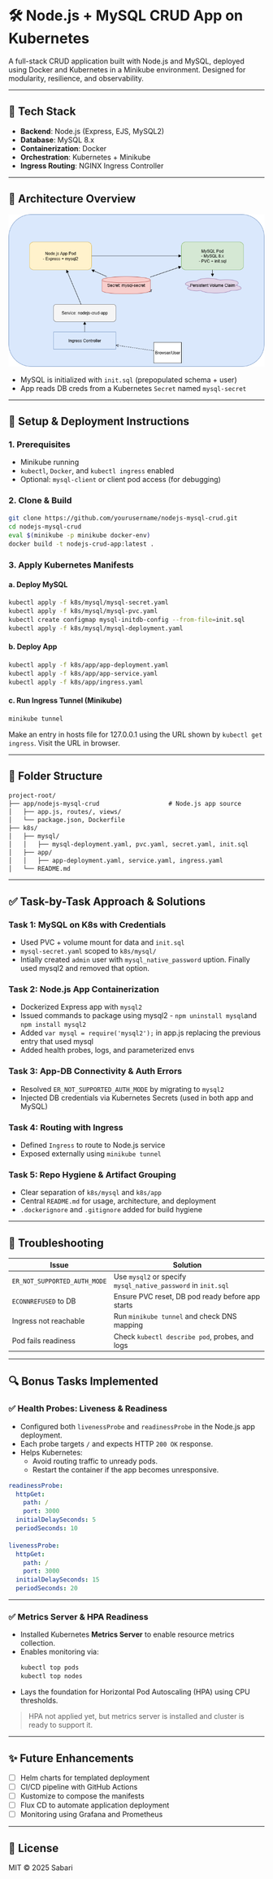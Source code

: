 # 🛠️ Node.js + MySQL CRUD App on Kubernetes

A full-stack CRUD application built with Node.js and MySQL, deployed using Docker and Kubernetes in a Minikube environment. Designed for modularity, resilience, and observability.

---

## 🔧 Tech Stack

- **Backend**: Node.js (Express, EJS, MySQL2)
- **Database**: MySQL 8.x
- **Containerization**: Docker
- **Orchestration**: Kubernetes + Minikube
- **Ingress Routing**: NGINX Ingress Controller

---


## 🧱 Architecture Overview

![Minikube Architecture](./docs/Minikube-Project.drawio.png)


- MySQL is initialized with `init.sql` (prepopulated schema + user)
- App reads DB creds from a Kubernetes `Secret` named `mysql-secret`

---

## 🚀 Setup & Deployment Instructions

### 1. **Prerequisites**
- Minikube running
- `kubectl`, `Docker`, and `kubectl ingress` enabled
- Optional: `mysql-client` or client pod access (for debugging)

### 2. **Clone & Build**
```bash
git clone https://github.com/yourusername/nodejs-mysql-crud.git
cd nodejs-mysql-crud
eval $(minikube -p minikube docker-env) 
docker build -t nodejs-crud-app:latest .
```

### 3. **Apply Kubernetes Manifests**

#### a. Deploy MySQL
```bash
kubectl apply -f k8s/mysql/mysql-secret.yaml
kubectl apply -f k8s/mysql/mysql-pvc.yaml
kubectl create configmap mysql-initdb-config --from-file=init.sql
kubectl apply -f k8s/mysql/mysql-deployment.yaml
```

#### b. Deploy App
```bash
kubectl apply -f k8s/app/app-deployment.yaml
kubectl apply -f k8s/app/app-service.yaml
kubectl apply -f k8s/app/ingress.yaml
```

#### c. Run Ingress Tunnel (Minikube)
```bash
minikube tunnel
```

Make an entry in hosts file for 127.0.0.1 using the URL shown by `kubectl get ingress`. Visit the URL in browser.


---

## 📂 Folder Structure

```
project-root/
├── app/nodejs-mysql-crud                   # Node.js app source
│   ├── app.js, routes/, views/
│   └── package.json, Dockerfile
├── k8s/
│   ├── mysql/
│   │   ├── mysql-deployment.yaml, pvc.yaml, secret.yaml, init.sql
│   ├── app/
│   │   ├── app-deployment.yaml, service.yaml, ingress.yaml
│   └── README.md
```

---

## ✅ Task-by-Task Approach & Solutions

### Task 1: MySQL on K8s with Credentials
- Used PVC + volume mount for data and `init.sql`
- `mysql-secret.yaml` scoped to `k8s/mysql/`
- Intially created `admin` user with `mysql_native_password` uption. Finally used mysql2 and removed that option.

### Task 2: Node.js App Containerization
- Dockerized Express app with `mysql2`
- Issued commands to package using mysql2 - `npm uninstall mysql`and `npm install mysql2`
- Added `var mysql = require('mysql2');` in app.js replacing the previous entry that used mysql
- Added health probes, logs, and parameterized envs

### Task 3: App-DB Connectivity & Auth Errors
- Resolved `ER_NOT_SUPPORTED_AUTH_MODE` by migrating to `mysql2`
- Injected DB credentials via Kubernetes Secrets (used in both app and MySQL)

### Task 4: Routing with Ingress
- Defined `Ingress` to route to Node.js service
- Exposed externally using `minikube tunnel`

### Task 5: Repo Hygiene & Artifact Grouping
- Clear separation of `k8s/mysql` and `k8s/app`
- Central `README.md` for usage, architecture, and deployment
- `.dockerignore` and `.gitignore` added for build hygiene

---

## 🐛 Troubleshooting

| Issue | Solution |
|-------|----------|
| `ER_NOT_SUPPORTED_AUTH_MODE` | Use `mysql2` or specify `mysql_native_password` in `init.sql` |
| `ECONNREFUSED` to DB | Ensure PVC reset, DB pod ready before app starts |
| Ingress not reachable | Run `minikube tunnel` and check DNS mapping |
| Pod fails readiness | Check `kubectl describe pod`, probes, and logs |

---

## 🔍 Bonus Tasks Implemented

### ✅ Health Probes: Liveness & Readiness

- Configured both `livenessProbe` and `readinessProbe` in the Node.js app deployment.
- Each probe targets `/` and expects HTTP `200 OK` response.
- Helps Kubernetes:
  - Avoid routing traffic to unready pods.
  - Restart the container if the app becomes unresponsive.

```yaml
readinessProbe:
  httpGet:
    path: /
    port: 3000
  initialDelaySeconds: 5
  periodSeconds: 10

livenessProbe:
  httpGet:
    path: /
    port: 3000
  initialDelaySeconds: 15
  periodSeconds: 20
```

---

### ✅ Metrics Server & HPA Readiness

- Installed Kubernetes **Metrics Server** to enable resource metrics collection.
- Enables monitoring via:
  ```bash
  kubectl top pods
  kubectl top nodes
  ```
- Lays the foundation for Horizontal Pod Autoscaling (HPA) using CPU thresholds.

> HPA not applied yet, but metrics server is installed and cluster is ready to support it.


---


## ✨ Future Enhancements

- [ ] Helm charts for templated deployment
- [ ] CI/CD pipeline with GitHub Actions
- [ ] Kustomize to compose the manifests
- [ ] Flux CD to automate application deployment
- [ ] Monitoring using Grafana and Prometheus

---

## 📜 License

MIT © 2025 Sabari
